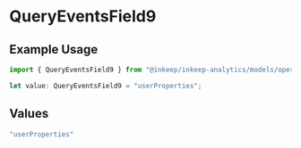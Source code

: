 # QueryEventsField9

## Example Usage

```typescript
import { QueryEventsField9 } from "@inkeep/inkeep-analytics/models/operations";

let value: QueryEventsField9 = "userProperties";
```

## Values

```typescript
"userProperties"
```